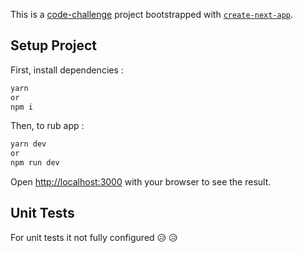 This is a [code-challenge](https://github.com/tajawal/code-challenge/blob/master/FE.md) project bootstrapped with [`create-next-app`](https://github.com/vercel/next.js/tree/canary/packages/create-next-app).

## Setup Project

First, install dependencies :

```bash
yarn
or
npm i
```

Then, to rub app :

```bash
yarn dev
or
npm run dev
```

Open [http://localhost:3000](http://localhost:3000) with your browser to see the result.

## Unit Tests

For unit tests it not fully configured 😥 😥
